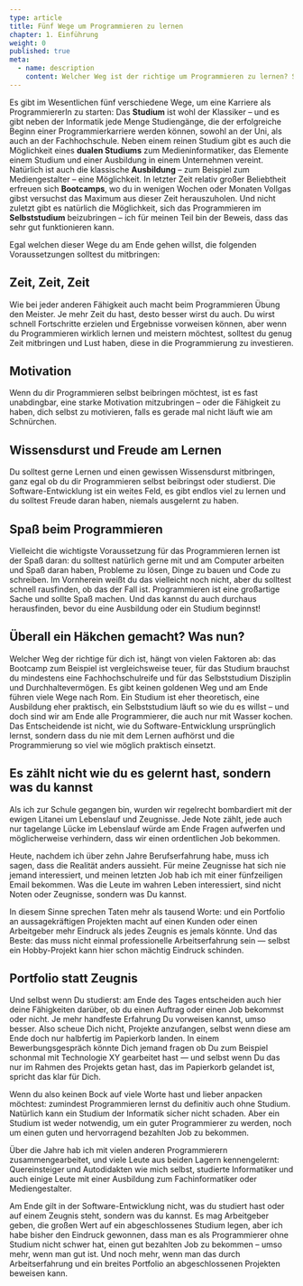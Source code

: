```yaml
---
type: article
title: Fünf Wege um Programmieren zu lernen
chapter: 1. Einführung
weight: 0
published: true
meta:
  - name: description
    content: Welcher Weg ist der richtige um Programmieren zu lernen? Studium? Ausbildung? Bootcamp? Oder doch das Selbststudium? Erfahre worauf es wirklich ankommt!
---
```


Es gibt im Wesentlichen fünf verschiedene Wege, um eine Karriere als ProgrammiererIn zu starten: Das **Studium** ist wohl der Klassiker – und es gibt neben der Informatik jede Menge Studiengänge, die der erfolgreiche Beginn einer Programmierkarriere werden können, sowohl an der Uni, als auch an der Fachhochschule. Neben einem reinen Studium gibt es auch die Möglichkeit eines **dualen Studiums** zum Medieninformatiker, das Elemente einem Studium und einer Ausbildung in einem Unternehmen vereint. Natürlich ist auch die klassische **Ausbildung** – zum Beispiel zum Mediengestalter – eine Möglichkeit. In letzter Zeit relativ großer Beliebtheit erfreuen sich **Bootcamps**, wo du in wenigen Wochen oder Monaten Vollgas gibst versuchst das Maximum aus dieser Zeit herauszuholen. Und nicht zuletzt gibt es natürlich die Möglichkeit, sich das Programmieren im **Selbststudium** beizubringen – ich für meinen Teil bin der Beweis, dass das sehr gut funktionieren kann.

Egal welchen dieser Wege du am Ende gehen willst, die folgenden Voraussetzungen solltest du mitbringen:

## Zeit, Zeit, Zeit

Wie bei jeder anderen Fähigkeit auch macht beim Programmieren Übung den Meister. Je mehr Zeit du hast, desto besser wirst du auch. Du wirst schnell Fortschritte erzielen und Ergebnisse vorweisen können, aber wenn du Programmieren wirklich lernen und meistern möchtest, solltest du genug Zeit mitbringen und Lust haben, diese in die Programmierung zu investieren.

## Motivation

Wenn du dir Programmieren selbst beibringen möchtest, ist es fast unabdingbar, eine starke Motivation mitzubringen – oder die Fähigkeit zu haben, dich selbst zu motivieren, falls es gerade mal nicht läuft wie am Schnürchen.

## Wissensdurst und Freude am Lernen

Du solltest gerne Lernen und einen gewissen Wissensdurst mitbringen, ganz egal ob du dir Programmieren selbst beibringst oder studierst. Die Software-Entwicklung ist ein weites Feld, es gibt endlos viel zu lernen und du solltest Freude daran haben, niemals ausgelernt zu haben.

## Spaß beim Programmieren

Vielleicht die wichtigste Voraussetzung für das Programmieren lernen ist der Spaß daran: du solltest natürlich gerne mit und am Computer arbeiten und Spaß daran haben, Probleme zu lösen, Dinge zu bauen und Code zu schreiben. Im Vornherein weißt du das vielleicht noch nicht, aber du solltest schnell rausfinden, ob das der Fall ist. Programmieren ist eine großartige Sache und sollte Spaß machen. Und das kannst du auch durchaus herausfinden, bevor du eine Ausbildung oder ein Studium beginnst!


## Überall ein Häkchen gemacht? Was nun?

Welcher Weg der richtige für dich ist, hängt von vielen Faktoren ab: das Bootcamp zum Beispiel ist vergleichsweise teuer, für das Studium brauchst du mindestens eine Fachhochschulreife und für das Selbststudium Disziplin und Durchhaltevermögen. Es gibt keinen goldenen Weg und am Ende führen viele Wege nach Rom. Ein Studium ist eher theoretisch, eine Ausbildung eher praktisch, ein Selbststudium läuft so wie du es willst – und doch sind wir am Ende alle Programmierer, die auch nur mit Wasser kochen. Das Entscheidende ist nicht, wie du Software-Entwicklung ursprünglich lernst, sondern dass du nie mit dem Lernen aufhörst und die Programmierung so viel wie möglich praktisch einsetzt.

## Es zählt nicht wie du es gelernt hast, sondern was du kannst

Als ich zur Schule gegangen bin, wurden wir regelrecht bombardiert mit der ewigen Litanei um Lebenslauf und Zeugnisse. Jede Note zählt, jede auch nur tagelange Lücke im Lebenslauf würde am Ende Fragen aufwerfen und möglicherweise verhindern, dass wir einen ordentlichen Job bekommen.

Heute, nachdem ich über zehn Jahre Berufserfahrung habe, muss ich sagen, dass die Realität anders aussieht. Für meine Zeugnisse hat sich nie jemand interessiert, und meinen letzten Job hab ich mit einer fünfzeiligen Email bekommen. Was die Leute im wahren Leben interessiert, sind nicht Noten oder Zeugnisse, sondern was Du kannst.

In diesem Sinne sprechen Taten mehr als tausend Worte: und ein Portfolio an aussagekräftigen Projekten macht auf einen Kunden oder einen Arbeitgeber mehr Eindruck als jedes Zeugnis es jemals könnte. Und das Beste: das muss nicht einmal professionelle Arbeitserfahrung sein — selbst ein Hobby-Projekt kann hier schon mächtig Eindruck schinden.

## Portfolio statt Zeugnis

Und selbst wenn Du studierst: am Ende des Tages entscheiden auch hier deine Fähigkeiten darüber, ob du einen Auftrag oder einen Job bekommst oder nicht. Je mehr handfeste Erfahrung Du vorweisen kannst, umso besser. Also scheue Dich nicht, Projekte anzufangen, selbst wenn diese am Ende doch nur halbfertig im Papierkorb landen. In einem Bewerbungsgespräch könnte Dich jemand fragen ob Du zum Beispiel schonmal mit Technologie XY gearbeitet hast — und selbst wenn Du das nur im Rahmen des Projekts getan hast, das im Papierkorb gelandet ist, spricht das klar für Dich.

Wenn du also keinen Bock auf viele Worte hast und lieber anpacken möchtest: zumindest Programmieren lernst du definitiv auch ohne Studium. Natürlich kann ein Studium der Informatik sicher nicht schaden. Aber ein Studium ist weder notwendig, um ein guter Programmierer zu werden, noch um einen guten und hervorragend bezahlten Job zu bekommen.

Über die Jahre hab ich mit vielen anderen Programmierern zusammengearbeitet, und viele Leute aus beiden Lagern kennengelernt: Quereinsteiger und Autodidakten wie mich selbst, studierte Informatiker und auch einige Leute mit einer Ausbildung zum Fachinformatiker oder Mediengestalter.

Am Ende gilt in der Software-Entwicklung nicht, was du studiert hast oder auf einem Zeugnis steht, sondern was du kannst. Es mag Arbeitgeber geben, die großen Wert auf ein abgeschlossenes Studium legen, aber ich habe bisher den Eindruck gewonnen, dass man es als Programmierer ohne Studium nicht schwer hat, einen gut bezahlten Job zu bekommen – umso mehr, wenn man gut ist. Und noch mehr, wenn man das durch Arbeitserfahrung und ein breites Portfolio an abgeschlossenen Projekten beweisen kann.

<img src="https://vg09.met.vgwort.de/na/b86dbb49488b4f669041d95dc6daa088" width="1" height="1" alt="">
